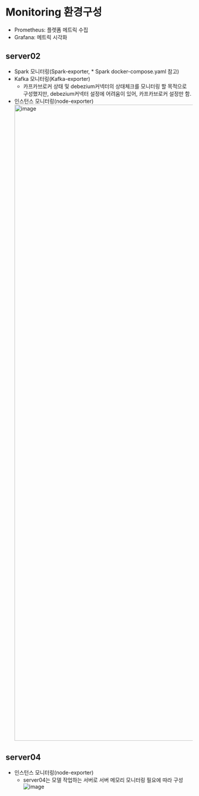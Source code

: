 # Monitoring 환경구성
- Prometheus: 플렛폼 메트릭 수집
- Grafana: 메트릭 시각화


## server02
- Spark 모니터링(Spark-exporter, * Spark docker-compose.yaml 참고)
- Kafka 모니터링(Kafka-exporter)
    - 카프카브로커 상태 및 debezium커넥터의 상태체크를 모니터링 할 목적으로 구성했지만, debezium커넥터 설정에 어려움이 있어, 카프카브로커 설정만 함.
- 인스턴스 모니터링(node-exporter)
        <img width="1712" alt="image" src="https://github.com/user-attachments/assets/7d0aae34-4ab2-4841-a4e5-2add2cbe4891">

## server04
- 인스턴스 모니터링(node-exporter)
    - server04는 모델 작업하는 서버로 서버 메모리 모니터링 필요에 따라 구성
![image](https://github.com/user-attachments/assets/e334b8fd-827e-4213-8b6f-57055707d8a9)

